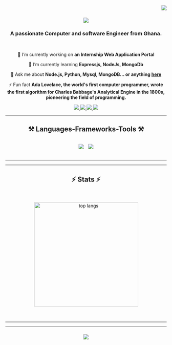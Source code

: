 <img align="right" src="https://visitor-badge.laobi.icu/badge?page_id=AI-Amponsah.AI-Amponsah" />

<h1 align="center">
    <img src="https://readme-typing-svg.herokuapp.com/?font=Righteous&size=35&center=true&vCenter=true&width=500&height=70&duration=4000&lines=Hi+There!+👋;+I'm+Isaac+Amponsah!;" />
</h1>
<h3 align="center">A passionate Computer and software Engineer from Ghana.</h3>

<br/>

<div align="center">
 
 🔭 I’m currently working on **an Internship Web Application Portal**
 
 🌱 I’m currently learning **Expressjs, NodeJs, MongoDb**

 💬 Ask me about **Node.js, Python, Mysql, MongoDB... or anything [here](https://github.com/AI-Amponsah/AI-Amponsah/issues)**

 ⚡ Fun fact **Ada Lovelace, the world's first computer programmer, wrote the first algorithm for Charles Babbage's Analytical Engine in the 1800s, pioneering the 
                       field of programming.**
 
 </div>
 
<div align="center"> 
  <a href="mailto:yawamp27@gmail.com">
    <img src="https://img.shields.io/badge/Gmail-333333?style=for-the-badge&logo=gmail&logoColor=red" />
  </a>
  <a href="https://www.linkedin.com/in/isaac-amponsah/" target="_blank">
    <img src="https://img.shields.io/badge/LinkedIn-0077B5?style=for-the-badge&logo=linkedin&logoColor=white" target="_blank" />
  </a>
  <a href="https://twitter.com/Yaw__Amponsah" target="_blank">
     <img src="https://img.shields.io/badge/twitter-FF5722?style=for-the-badge&logo=twitter&logoColor=white" target="_blank" /> <!-- sqlite, safari, google-chrome are other good icon options -->
  </a>
    <a href="https://kremlin.hashnode.dev/" target="_blank">
    <img src="https://img.shields.io/badge/Hashnode-0077B5?style=for-the-badge&logo=Hashnode&logoColor=white" target="_blank" />
  </a>
</div>

 <hr/>
 
<h2 align="center">⚒️ Languages-Frameworks-Tools ⚒️</h2>
<br/>
<div align="center">
  <img src="https://skillicons.dev/icons?i=vscode,github,git,linux" style="margin-right: 10px;" />
  <img src="https://skillicons.dev/icons?i=nodejs,python,javascript,c,mysql,postgresql,flask" />
</div>
<br/>
<hr/>

<hr/>

<h2 align="center">⚡ Stats ⚡</h2>
<br>
<div align="center">
<!--   <img width="390" src="https://github-readme-stats.vercel.app/api?username=AI-Amponsah&count_private=true&theme=react&border_radius=10" alt="readme stats" />
  <img width="390" src="https://github-readme-stats.vercel.app/api?username=AI-Amponsah&count_private=true&show_icons=true&theme=react&rank_icon=github&border_radius=10" alt="streak stats" /> -->
  <br/>
  <img width="325" src="https://github-readme-stats.vercel.app/api/top-langs/?username=AI-Amponsah&hide=HTML&langs_count=8&layout=compact&theme=react&border_radius=10&exclude_repo=github-readme-stats" alt="top langs" />
</div>
<br/><br/>
<hr/>

<hr/>

<h3 align="center">
    <img src="https://readme-typing-svg.herokuapp.com/?font=Righteous&size=25&center=true&vCenter=true&width=500&height=70&duration=4000&lines=Thanks+for+visiting!+✌️;+Shoot+me+a+message+on+Linkedin!;I'm+always+down+to+collab+:)">
</h3>

<br/>

